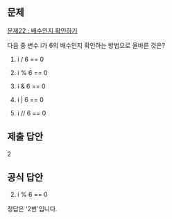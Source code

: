 ## 문제

[문제22 : 배수인지 확인하기](https://www.notion.so/22-1b2b76da2aba48508e89b38d50b1af6c)

다음 중 변수 i가 6의 배수인지 확인하는 방법으로 올바른 것은?

1.  i / 6 == 0

2.  i % 6 == 0

3.  i & 6 == 0

4.  i | 6 == 0

5.  i // 6 == 0

## 제출 답안

2

## 공식 답안

2.  i % 6 == 0

정답은 '2번'입니다.
